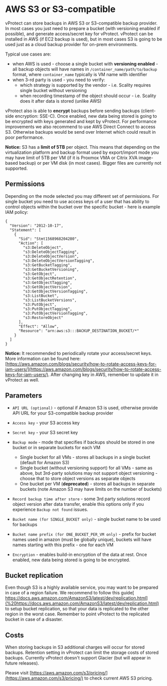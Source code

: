 # AWS S3 or S3-compatible

vProtect can store backups in AWS S3 or S3-compatible backup provider. In most cases you just need to prepare a bucket \(with versioning enabled if possible\), and generate access/secret key for vProtect. vProtect can be installed in AWS \(if EC2 backup is used\), but in most cases S3 is going to be used just as a cloud backup provider for on-prem environments.

Typical use cases are:

* when AWS is used - choose a single bucket with **versioning enabled** - all backup objects will have names in `/container_name/path/to/backup` format, where `container_name` typically is VM name with identifier 
* when 3-rd party is used - you need to verify:
  * which strategy is supported by the vendor - i.e. Scality requires single bucket without versioning 
  * when recording timestamp of the object should occur - i.e. Scality does it after data is stored \(unlike AWS\)

vProtect also is able to **encrypt** backups before sending backups \(client-side encryption: SSE-C\). Once enabled, new data being stored is going to be encrypted with keys generated and kept by vProtect. For performance improvements we also recommend to use AWS Direct Connect to access S3. Otherwise backups would be send over Internet which could result in poor performance.

**Notice:** S3 has a **limit of 5TB** per object. This means that depending on the virtualization platform and backup format used by export/import mode you may have limit of 5TB per VM \(if it is Proxmox VMA or Citrix XVA image-based backup\) or per VM disk \(in most cases\). Bigger files are currently not supported.

## Permissions

Depending on the mode selected you may different set of permissions. For single bucket you need to use access keys of a user that has ability to control objects within the bucket over the specific bucket - here is example IAM policy:

```text
{
  "Version": "2012-10-17",
  "Statement": [
    {
      "Sid": "Stmt1568968204280",
      "Action": [
        "s3:DeleteObject",
        "s3:DeleteObjectTagging",
        "s3:DeleteObjectVersion",
        "s3:DeleteObjectVersionTagging",
        "s3:GetBucketTagging",
        "s3:GetBucketVersioning",
        "s3:GetObject",
        "s3:GetObjectRetention",
        "s3:GetObjectTagging",
        "s3:GetObjectVersion",
        "s3:GetObjectVersionTagging",
        "s3:ListBucket",
        "s3:ListBucketVersions",
        "s3:PutObject",
        "s3:PutObjectTagging",
        "s3:PutObjectVersionTagging",
        "s3:RestoreObject"
      ],
      "Effect": "Allow",
      "Resource": "arn:aws:s3:::BACKUP_DESTINATION_BUCKET/*"
    }
  ]
}
```

**Notice:** It recommended to periodically rotate your access/secret keys. More information can be found here: [https://aws.amazon.com/blogs/security/how-to-rotate-access-keys-for-iam-users/](https://aws.amazon.com/blogs/security/how-to-rotate-access-keys-for-iam-users/). After changing key in AWS, remember to update it in vProtect as well.

## Parameters

* `API URL (optional)` - optional if Amazon S3 is used, otherwise provide API URL for your S3-compatible backup provider
* `Access key` - your S3 access key
* `Secret key` - your S3 secret key
* `Backup mode` - mode that specifies if backups should be stored in one bucket or in separate buckets for each VM

  * Single bucket for all VMs - stores all backups in a single bucket \(default for Amazon S3\)
  * Single bucket \(without versioning support\) for all VMs - same as above, but 3rd-party solutions may not support object versioning - choose that to store object versions as separate objects
  * One bucket per VM \(**deprecated**\) - stores all backups in separate buckets \(note Amazon S3 may have limits on the number of buckets\)

* `Record backup time after store` - some 3rd party solutions record object version after data transfer, enable this options only if you experience `Backup not found` issues.
* `Bucket name (for SINGLE_BUCKET only)` - single bucket name to be used for backups
* `Bucket name prefix (for ONE_BUCKET_PER_VM only)` - prefix for bucket names used in amazon \(must be globally unique\), buckets will have names starting with this prefix - one for each VM 
* `Encryption` - enables build-in encryption of the data at rest. Once enabled, new data being stored is going to be encrypted. 

## Bucket replication

Even though S3 is a highly available service, you may want to be prepared in case of a region failure. We recommend to follow this guide[ https://docs.aws.amazon.com/AmazonS3/latest/dev/replication.html](%20https://docs.aws.amazon.com/AmazonS3/latest/dev/replication.html) to setup bucket replication, so that your data is replicated to the other region in the worst case. Remember to point vProtect to the replicated bucket in case of a disaster.

## Costs

When storing backups in S3 additional charges will occur for stored backups. Retention setting in vProtect can limit the storage costs of stored backups. Currently vProtect doesn't support Glacier \(but will appear in future releases\).

Please visit [https://aws.amazon.com/s3/pricing/](https://aws.amazon.com/s3/pricing/) to check current AWS S3 pricing.

